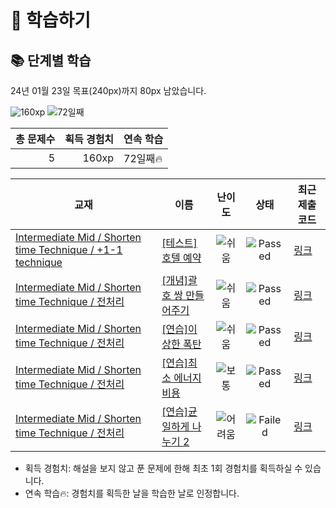 # 📖 학습하기

## 📚 단계별 학습
24년 01월 23일 목표(240px)까지 80px 남았습니다.

![160xp](https://img.shields.io/badge/EXP-160xp-%235cb85c.svg?for-the-badge)
![72일째](https://img.shields.io/badge/연속학습-72일째-%23E34F26.svg?for-the-badge)

|총 문제수|획득 경험치|연속 학습|
|---:|---:|---|
5|160xp|72일째🔥|

|교재|이름|난이도|상태|최근 제출 코드|
|---|---|:---:|:---:|---|
|[Intermediate Mid / Shorten time Technique / +1-1 technique](https://www.codetree.ai/missions?missionId=8)|[[테스트]호텔 예약](https://www.codetree.ai/missions/8/problems/reserve-hotel)|![쉬움][easy]|![Passed][passed]|[링크](https://github.com/Rynf0rce/codetree-TILs/blob/main/240123/%ED%98%B8%ED%85%94%20%EC%98%88%EC%95%BD/reserve-hotel.java)|
|[Intermediate Mid / Shorten time Technique / 전처리](https://www.codetree.ai/missions?missionId=8)|[[개념]괄호 쌍 만들어주기](https://www.codetree.ai/missions/8/problems/pair-parentheses)|![쉬움][easy]|![Passed][passed]|[링크](https://github.com/Rynf0rce/codetree-TILs/blob/main/240123/%EA%B4%84%ED%98%B8%20%EC%8C%8D%20%EB%A7%8C%EB%93%A4%EC%96%B4%EC%A3%BC%EA%B8%B0/pair-parentheses.java)|
|[Intermediate Mid / Shorten time Technique / 전처리](https://www.codetree.ai/missions?missionId=8)|[[연습]이상한 폭탄](https://www.codetree.ai/missions/8/problems/strange-bomb)|![쉬움][easy]|![Passed][passed]|[링크](https://github.com/Rynf0rce/codetree-TILs/blob/main/240123/%EC%9D%B4%EC%83%81%ED%95%9C%20%ED%8F%AD%ED%83%84/strange-bomb.java)|
|[Intermediate Mid / Shorten time Technique / 전처리](https://www.codetree.ai/missions?missionId=8)|[[연습]최소 에너지 비용](https://www.codetree.ai/missions/8/problems/minimum-energy-cost)|![보통][medium]|![Passed][passed]|[링크](https://github.com/Rynf0rce/codetree-TILs/blob/main/240123/%EC%B5%9C%EC%86%8C%20%EC%97%90%EB%84%88%EC%A7%80%20%EB%B9%84%EC%9A%A9/minimum-energy-cost.java)|
|[Intermediate Mid / Shorten time Technique / 전처리](https://www.codetree.ai/missions?missionId=8)|[[연습]균일하게 나누기 2](https://www.codetree.ai/missions/8/problems/divide-evenly-2)|![어려움][hard]|![Failed][failed]|[링크](https://github.com/Rynf0rce/codetree-TILs/blob/main/240123/%EA%B7%A0%EC%9D%BC%ED%95%98%EA%B2%8C%20%EB%82%98%EB%88%84%EA%B8%B0%202/divide-evenly-2.java)|


* 획득 경험치: 해설을 보지 않고 푼 문제에 한해 최초 1회 경험치를 획득하실 수 있습니다.
* 연속 학습🔥: 경험치를 획득한 날을 학습한 날로 인정합니다.










[b5]: https://img.shields.io/badge/Bronze_5-%235D3E31.svg
[b4]: https://img.shields.io/badge/Bronze_4-%235D3E31.svg
[b3]: https://img.shields.io/badge/Bronze_3-%235D3E31.svg
[b2]: https://img.shields.io/badge/Bronze_2-%235D3E31.svg
[b1]: https://img.shields.io/badge/Bronze_1-%235D3E31.svg
[s5]: https://img.shields.io/badge/Silver_5-%23394960.svg
[s4]: https://img.shields.io/badge/Silver_4-%23394960.svg
[s3]: https://img.shields.io/badge/Silver_3-%23394960.svg
[s2]: https://img.shields.io/badge/Silver_2-%23394960.svg
[s1]: https://img.shields.io/badge/Silver_1-%23394960.svg
[g5]: https://img.shields.io/badge/Gold_5-%23FFC433.svg
[g4]: https://img.shields.io/badge/Gold_4-%23FFC433.svg
[g3]: https://img.shields.io/badge/Gold_3-%23FFC433.svg
[g2]: https://img.shields.io/badge/Gold_2-%23FFC433.svg
[g1]: https://img.shields.io/badge/Gold_1-%23FFC433.svg
[p5]: https://img.shields.io/badge/Platinum_5-%2376DDD8.svg
[p4]: https://img.shields.io/badge/Platinum_4-%2376DDD8.svg
[p3]: https://img.shields.io/badge/Platinum_3-%2376DDD8.svg
[p2]: https://img.shields.io/badge/Platinum_2-%2376DDD8.svg
[p1]: https://img.shields.io/badge/Platinum_1-%2376DDD8.svg
[passed]: https://img.shields.io/badge/Passed-%23009D27.svg
[failed]: https://img.shields.io/badge/Failed-%23D24D57.svg
[easy]: https://img.shields.io/badge/쉬움-%235cb85c.svg?for-the-badge
[medium]: https://img.shields.io/badge/보통-%23FFC433.svg?for-the-badge
[hard]: https://img.shields.io/badge/어려움-%23D24D57.svg?for-the-badge